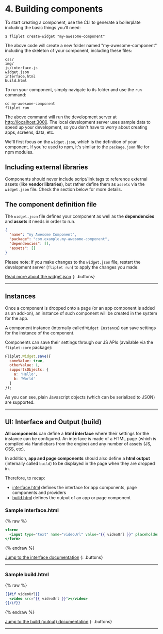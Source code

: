 # 4. Building components

To start creating a component, use the CLI to generate a boilerplate including the basic things you'll need:

```
$ fliplet create-widget "my-awesome-component"
```

The above code will create a new folder named "my-awesome-component" including the skeleton of your component, including these files:

```
css/
img/
js/interface.js
widget.json
interface.html
build.html
```

To run your component, simply navigate to its folder and use the `run` command:

```
cd my-awesome-component
fliplet run
```

The above command will run the development server at [http://localhost:3000](http://localhost:3000). The local development server uses sample data to speed up your development, so you don't have to worry about creating apps, screens, data, etc.

We'll first focus on the `widget.json`, which is the definition of your component. If you're used to npm, it's similar to the `package.json` file for npm modules.

## Including external libraries

Components should never include script/link tags to reference external assets (like **vendor libraries**), but rather define them as `assets` via the `widget.json` file. Check the section below for more details.

## The component definition file

The `widget.json` file defines your component as well as the **dependencies** and **assets** it needs in order to run.

```json
{
  "name": "my Awesome Component",
  "package": "com.example.my-awesome-component",
  "dependencies": [],
  "assets": []
}
```

Please note: if you make changes to the `widget.json` file, restart the development server (`fliplet run`) to apply the changes you made.

[Read more about the widget.json](components/Definition.md)
{: .buttons}

---

## Instances

Once a component is dropped onto a page (or an app component is added as an add-on), an instance of such component will be created in the system for the app.

A component instance (internally called `Widget Instance`) can save settings for the instance of the component.

Components can save their settings through our JS APIs (available via the `fliplet-core` package):

```js
Fliplet.Widget.save({
  someValue: true,
  otherValue: 1,
  supportsObjects: {
    a: 'Hello',
    b: 'World'
  }
});
```

As you can see, plain Javascript objects (which can be serialized to JSON) are supported.

---

## UI: Interface and Output (build)

**All components** can define a **html interface** where their settings for the instance can be configured. An interface is made of a HTML page (which is compiled via Handlebars from the engine) and any number of assets (JS, CSS, etc).

In addition, **app and page components** should also define a **html output** (internally called `build`) to be displayed in the page when they are dropped in.

Therefore, to recap:

- [interface.html](components/Interface.md) defines the interface for app components, page components and providers
- [build.html](components/Build-output.Md) defines the output of an app or page component

### Sample interface.html

{% raw %}
```handlebars
<form>
  <input type="text" name="videoUrl" value="{{ videoUrl }}" placeholder="A video url" />
</form>
```
{% endraw %}

[Jump to the interface documentation](components/Interface.md)
{: .buttons}

---

### Sample build.html

{% raw %}
```handlebars
{{#if videoUrl}}
  <video src="{{ videoUrl }}"></video>
{{/if}}
```
{% endraw %}

[Jump to the build (output) documentation](components/Build-output.md)
{: .buttons}

---

